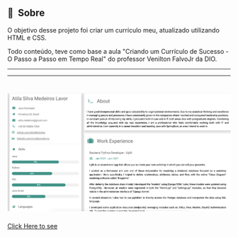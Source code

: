 

## 🔖&nbsp; Sobre

O objetivo desse projeto foi criar um currículo meu, atualizado utilizando HTML e CSS.

Todo conteúdo, teve como base a aula "Criando um Currículo de Sucesso - O Passo a Passo em Tempo Real" do professor Venilton FalvoJr da DIO.


---

---

<h1>
    <img src="https://github.com/AtilaMedeiros/resume/blob/main/Resume.jpg">
</h1>

<a href="https://atilamedeiros.github.io/resume/" target="_blank">Click Here to see</a>
